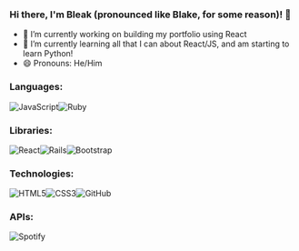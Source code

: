 ### Hi there, I'm Bleak (pronounced like Blake, for some reason)! 👋

- 🔭 I’m currently working on building my portfolio using React
- 🌱 I’m currently learning all that I can about React/JS, and am starting to learn Python!
- 😄 Pronouns: He/Him

### Languages:
<img alt="JavaScript" src="https://img.shields.io/badge/javascript-%23323330.svg?style=for-the-badge&logo=javascript&logoColor=%23F7DF1E"/><img alt="Ruby" src="https://img.shields.io/badge/ruby-%23CC342D.svg?style=for-the-badge&logo=ruby&logoColor=white"/> 

 ### Libraries:
<img alt="React" src="https://img.shields.io/badge/react-%2320232a.svg?style=for-the-badge&logo=react&logoColor=%2361DAFB"/><img alt="Rails" src="https://img.shields.io/badge/rails-%23CC0000.svg?style=for-the-badge&logo=ruby-on-rails&logoColor=white"/><img alt="Bootstrap" src="https://img.shields.io/badge/bootstrap-%23563D7C.svg?style=for-the-badge&logo=bootstrap&logoColor=white"/>

### Technologies: 
 <img alt="HTML5" src="https://img.shields.io/badge/html5-%23E34F26.svg?style=for-the-badge&logo=html5&logoColor=white"/><img alt="CSS3" src="https://img.shields.io/badge/css3-%231572B6.svg?style=for-the-badge&logo=css3&logoColor=white"/><img alt="GitHub" src="https://img.shields.io/badge/github-%23121011.svg?style=for-the-badge&logo=github&logoColor=white"/>

### APIs:
<img alt="Spotify" src="https://img.shields.io/badge/Spotify-1ED760?style=for-the-badge&logo=spotify&logoColor=white" />
